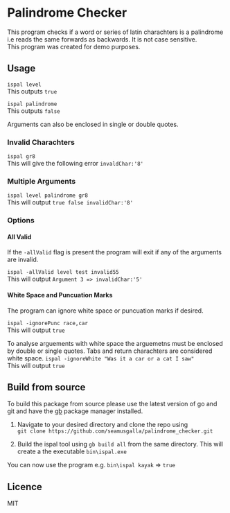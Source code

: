 # Palindrome Checker

This program checks if a word or series of latin charachters is a palindrome i.e reads the same forwards as backwards. It is not case sensitive.  
This program was created for demo purposes.

## Usage

``ispal level``  
This outputs `true`

``ispal palindrome``  
This outputs `false`

Arguments can also be enclosed in single or double quotes.

### Invalid Charachters

``ispal gr8``  
This will give the following error `invaldChar:'8'`

### Multiple Arguments
``ispal level palindrome gr8``  
This will output `true false invalidChar:'8'`

### Options

#### All Valid
If the `-allValid` flag is present the program will exit if any of the arguments are invalid.

``ispal -allValid level test invalid55``  
This will output `Argument 3 => invalidChar:'5'`  

#### White Space and Puncuation Marks
The program can ignore white space or puncuation marks if desired.

``ispal -ignorePunc race,car``  
This will output `true`

To analyse arguements with white space the arguemetns must be enclosed by double or single quotes. Tabs and return charachters are considered white space.
``ispal -ignoreWhite "Was it a car or a cat I saw"``  
This will output `true`

## Build from source
To build this package from source please use the latest version of go and git and have the [gb](https://getgb.io) package manager installed.

1. Navigate to your desired directory and clone the repo using  
`git clone https://github.com/seamusgalla/palindrome_checker.git`

2. Build the ispal tool using  `gb build all` from the same directory.
This will create a the executable `bin\ispal.exe`

You can now use the program e.g. `bin\ispal kayak` => `true`

## Licence

MIT
